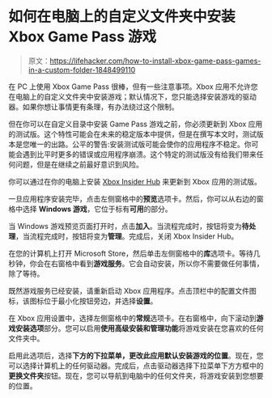 # 如何在电脑上的自定义文件夹中安装 Xbox Game Pass 游戏

> 原文：<https://lifehacker.com/how-to-install-xbox-game-pass-games-in-a-custom-folder-1848499110>

在 PC 上使用 Xbox Game Pass 很棒，但有一些注意事项。Xbox 应用不允许您在电脑上的自定义文件夹中安装游戏；默认情况下，您只能选择安装游戏的驱动器。如果你想让事情更有条理，有办法绕过这个限制。



但在你可以在自定义目录中安装 Game Pass 游戏之前，你必须更新到 Xbox 应用的测试版。这个特性可能会在未来的稳定版本中提供，但是在撰写本文时，测试版本是您唯一的出路。公平的警告:安装测试版可能会使你的应用程序不稳定。你可能会遇到比平时更多的错误或应用程序崩溃。这个特定的测试版没有给我们带来任何问题，但是在继续之前最好意识到风险。

你可以通过在你的电脑上安装 [Xbox Insider Hub](https://www.microsoft.com/en-us/p/xbox-insider-hub/9pldpg46g47z) 来更新到 Xbox 应用的测试版。

一旦应用程序安装完毕，点击左侧窗格中的**预览**选项卡。然后，你可以从右边的窗格中选择 **Windows 游戏**，它位于标有**可用**的部分。

当 Windows 游戏预览页面打开时，点击**加入**。当流程完成时，按钮将变为**待处理**，当流程完成时，按钮将变为**管理**。完成后，关闭 Xbox Insider Hub。

在您的计算机上打开 Microsoft Store，然后单击左侧窗格中的**库**选项卡。等待几秒钟，你会在右窗格中看到**游戏服务**。它会自动安装，所以你不需要做任何事情，除了等待。

既然游戏服务已经安装，请重新启动 Xbox 应用程序。点击顶栏中的配置文件图标，该图标位于最小化按钮旁边，并选择**设置**。

在 Xbox 应用设置中，选择左侧窗格中的**常规**选项卡。在右窗格中，向下滚动到**游戏安装选项**部分。您可以启用**使用高级安装和管理功能**将游戏安装在您喜欢的任何文件夹中。

启用此选项后，选择**下方的下拉菜单，更改此应用默认安装游戏的位置**。现在，您可以选择计算机上的任何驱动器。完成后，点击驱动器选择下拉菜单下方方框中的**更换文件夹**按钮。现在，您可以导航到电脑中的任何文件夹，将游戏安装到您想要的位置。